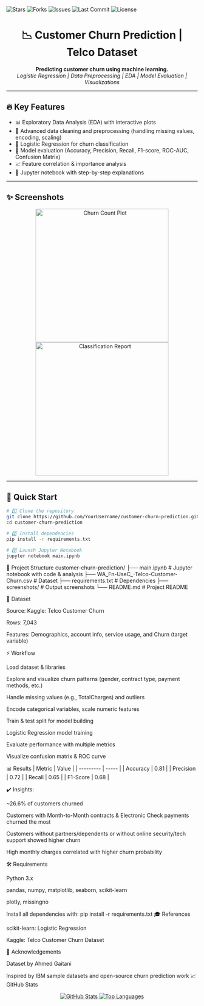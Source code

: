 <!-- PROJECT SHIELD BADGES -->
![Stars](https://img.shields.io/github/stars/YourUsername/customer-churn-prediction?style=social)
![Forks](https://img.shields.io/github/forks/YourUsername/customer-churn-prediction?style=social)
![Issues](https://img.shields.io/github/issues/YourUsername/customer-churn-prediction)
![Last Commit](https://img.shields.io/github/last-commit/YourUsername/customer-churn-prediction)
![License](https://img.shields.io/github/license/YourUsername/customer-churn-prediction)

<!-- PROJECT TITLE -->
<h1 align="center">📉 Customer Churn Prediction | Telco Dataset</h1>

<p align="center">
  <b>Predicting customer churn using machine learning.</b><br>
  <i>Logistic Regression | Data Preprocessing | EDA | Model Evaluation | Visualizations</i>
</p>

---

## 🔥 Key Features

- 📊 Exploratory Data Analysis (EDA) with interactive plots  
- 🧹 Advanced data cleaning and preprocessing (handling missing values, encoding, scaling)  
- 🤖 Logistic Regression for churn classification  
- 🎯 Model evaluation (Accuracy, Precision, Recall, F1-score, ROC-AUC, Confusion Matrix)  
- 📈 Feature correlation & importance analysis  
- 📂 Jupyter notebook with step-by-step explanations  

---

## ✨ Screenshots

<p align="center">
  <img alt="Churn Count Plot" src="screenshots/churn-count.png" width="350">
  <img alt="Classification Report" src="screenshots/classification-report.png" width="350">
</p>

---
## 🚀 Quick Start

```bash
# 1️⃣ Clone the repository
git clone https://github.com/YourUsername/customer-churn-prediction.git
cd customer-churn-prediction

# 2️⃣ Install dependencies
pip install -r requirements.txt

# 3️⃣ Launch Jupyter Notebook
jupyter notebook main.ipynb
```


🧰 Project Structure
customer-churn-prediction/
├── main.ipynb                 # Jupyter notebook with code & analysis
├── WA_Fn-UseC_-Telco-Customer-Churn.csv   # Dataset
├── requirements.txt            # Dependencies
├── screenshots/                # Output screenshots
└── README.md                   # Project README

📇 Dataset

Source: Kaggle: Telco Customer Churn

Rows: 7,043

Features: Demographics, account info, service usage, and Churn (target variable)

⚡ Workflow

Load dataset & libraries

Explore and visualize churn patterns (gender, contract type, payment methods, etc.)

Handle missing values (e.g., TotalCharges) and outliers

Encode categorical variables, scale numeric features

Train & test split for model building

Logistic Regression model training

Evaluate performance with multiple metrics

Visualize confusion matrix & ROC curve

📊 Results
| Metric    | Value |
| --------- | ----- |
| Accuracy  | 0.81  |
| Precision | 0.72  |
| Recall    | 0.65  |
| F1-Score  | 0.68  |

✔️ Insights:

~26.6% of customers churned

Customers with Month-to-Month contracts & Electronic Check payments churned the most

Customers without partners/dependents or without online security/tech support showed higher churn

High monthly charges correlated with higher churn probability

🛠️ Requirements

Python 3.x

pandas, numpy, matplotlib, seaborn, scikit-learn

plotly, missingno

Install all dependencies with:
pip install -r requirements.txt
🎓 References

scikit-learn: Logistic Regression

Kaggle: Telco Customer Churn Dataset

🙏 Acknowledgements

Dataset by Ahmed Gaitani

Inspired by IBM sample datasets and open-source churn prediction work
📈 GitHub Stats
<p align="center"> <a href="https://github.com/YourUsername"> <img src="https://github-readme-stats.vercel.app/api?username=YourUsername&show_icons=true&theme=radical" alt="GitHub Stats" /> <img src="https://github-readme-stats.vercel.app/api/top-langs/?username=YourUsername&layout=compact&theme=radical" alt="Top Languages" /> </a> </p>
